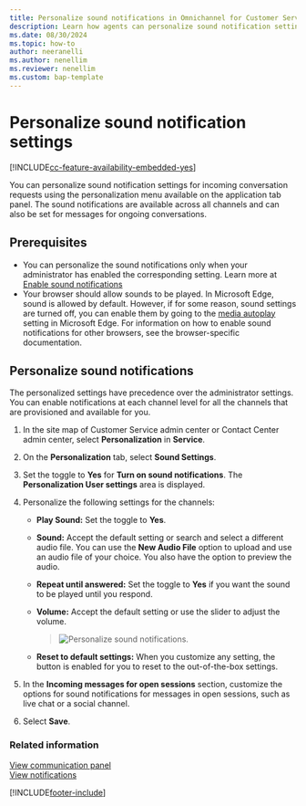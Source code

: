 ```yaml
---
title: Personalize sound notifications in Omnichannel for Customer Service.
description: Learn how agents can personalize sound notification settings in their agent app.
ms.date: 08/30/2024
ms.topic: how-to
author: neeranelli
ms.author: nenellim
ms.reviewer: nenellim
ms.custom: bap-template
---
```


# Personalize sound notification settings

[!INCLUDE[cc-feature-availability-embedded-yes](../../includes/cc-feature-availability-embedded-yes.md)]

You can personalize sound notification settings for incoming conversation requests using the personalization menu available on the application tab panel. The sound notifications are available across all channels and can also be set for messages for ongoing conversations.

## Prerequisites

- You can personalize the sound notifications only when your administrator has enabled the corresponding setting. Learn more at [Enable sound notifications](../administer/enable-sound-notifications.md) 
- Your browser should allow sounds to be played. In Microsoft Edge, sound is allowed by default. However, if for some reason, sound settings are turned off, you can enable them by going to the [media autoplay](edge://settings/content/mediaAutoplay) setting in Microsoft Edge. For information on how to enable sound notifications for other browsers, see the browser-specific documentation.

## Personalize sound notifications

The personalized settings have precedence over the administrator settings. You can enable notifications at each channel level for all the channels that are provisioned and available for you.

1. In the site map of Customer Service admin center or Contact Center admin center, select **Personalization** in **Service**.

2. On the **Personalization** tab, select **Sound Settings**.

3. Set the toggle to **Yes** for **Turn on sound notifications**. The **Personalization User settings** area is displayed.

4. Personalize the following settings for the channels:
   - **Play Sound:** Set the toggle to **Yes**.
   - **Sound:** Accept the default setting or search and select a different audio file. You can use the **New Audio File** option to upload and use an audio file of your choice. You also have the option to preview the audio.
   - **Repeat until answered:** Set the toggle to **Yes** if you want the sound to be played until you respond.
   - **Volume:** Accept the default setting or use the slider to adjust the volume.
     
     > ![Personalize sound notifications.](../media/oc-personalize-sound-notifications.png "Personalize sound notifications")
   
   - **Reset to default settings:** When you customize any setting, the button is enabled for you to reset to the out-of-the-box settings.

4. In the **Incoming messages for open sessions** section, customize the options for sound notifications for messages in open sessions, such as live chat or a social channel.
   
5. Select **Save**.

### Related information

[View communication panel](oc-conversation-control.md)  
[View notifications](oc-notifications.md) 


[!INCLUDE[footer-include](../../includes/footer-banner.md)]
